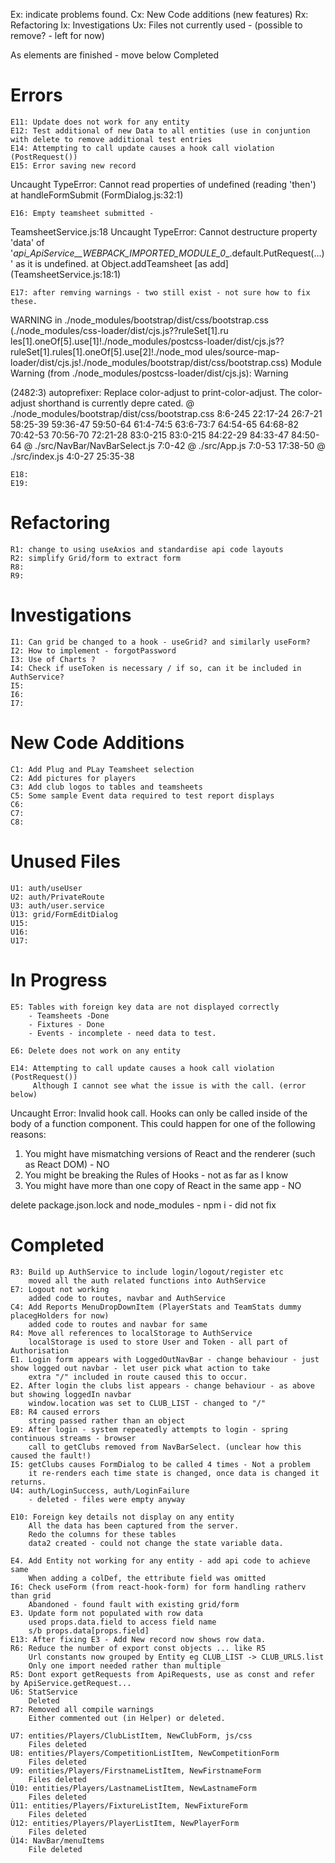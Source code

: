 Ex: indicate problems found.
Cx: New Code additions (new features)
Rx: Refactoring
Ix: Investigations
Ux: Files not currently used - (possible to remove? - left for now)

As elements are finished - move below Completed

# Errors
    E11: Update does not work for any entity
    E12: Test additional of new Data to all entities (use in conjuntion with delete to remove additional test entries
    E14: Attempting to call update causes a hook call violation (PostRequest())
    E15: Error saving new record
Uncaught TypeError: Cannot read properties of undefined (reading 'then')
at handleFormSubmit (FormDialog.js:32:1)

    E16: Empty teamsheet submitted - 
TeamsheetService.js:18 Uncaught TypeError: Cannot destructure property 'data' of '_api_ApiService__WEBPACK_IMPORTED_MODULE_0__.default.PutRequest(...)' as it is undefined.
at Object.addTeamsheet [as add] (TeamsheetService.js:18:1)

    E17: after remving warnings - two still exist - not sure how to fix these.
WARNING in ./node_modules/bootstrap/dist/css/bootstrap.css (./node_modules/css-loader/dist/cjs.js??ruleSet[1].ru
les[1].oneOf[5].use[1]!./node_modules/postcss-loader/dist/cjs.js??ruleSet[1].rules[1].oneOf[5].use[2]!./node_mod
ules/source-map-loader/dist/cjs.js!./node_modules/bootstrap/dist/css/bootstrap.css)
Module Warning (from ./node_modules/postcss-loader/dist/cjs.js):
Warning

(2482:3) autoprefixer: Replace color-adjust to print-color-adjust. The color-adjust shorthand is currently depre
cated.
@ ./node_modules/bootstrap/dist/css/bootstrap.css 8:6-245 22:17-24 26:7-21 58:25-39 59:36-47 59:50-64 61:4-74:5
63:6-73:7 64:54-65 64:68-82 70:42-53 70:56-70 72:21-28 83:0-215 83:0-215 84:22-29 84:33-47 84:50-64
@ ./src/NavBar/NavBarSelect.js 7:0-42
@ ./src/App.js 7:0-53 17:38-50
@ ./src/index.js 4:0-27 25:35-38


    E18:
    E19:

    
# Refactoring
    R1: change to using useAxios and standardise api code layouts
    R2: simplify Grid/form to extract form
    R8: 
    R9: 


# Investigations
    I1: Can grid be changed to a hook - useGrid? and similarly useForm?
    I2: How to implement - forgotPassword
    I3: Use of Charts ?
    I4: Check if useToken is necessary / if so, can it be included in AuthService?
    I5: 
    I6: 
    I7: 

# New Code Additions
    C1: Add Plug and PLay Teamsheet selection
    C2: Add pictures for players
    C3: Add club logos to tables and teamsheets
    C5: Some sample Event data required to test report displays 
    C6: 
    C7:
    C8:

# Unused Files
    U1: auth/useUser
    U2: auth/PrivateRoute
    U3: auth/user.service
    Ù13: grid/FormEditDialog
    U15:
    U16:
    U17:

# In Progress
    E5: Tables with foreign key data are not displayed correctly 
        - Teamsheets -Done
        - Fixtures - Done 
        - Events - incomplete - need data to test.
     
    E6: Delete does not work on any entity

    E14: Attempting to call update causes a hook call violation (PostRequest())
         Although I cannot see what the issue is with the call. (error below)
Uncaught Error: Invalid hook call. Hooks can only be called inside of the body of a function component. This could happen for one of the following reasons:
1. You might have mismatching versions of React and the renderer (such as React DOM) - NO
2. You might be breaking the Rules of Hooks - not as far as I know
3. You might have more than one copy of React in the same app - NO
   
delete package.json.lock and node_modules - npm i - did not fix


# Completed

    R3: Build up AuthService to include login/logout/register etc
        moved all the auth related functions into AuthService
    E7: Logout not working
        added code to routes, navbar and AuthService 
    C4: Add Reports MenuDropDownItem (PlayerStats and TeamStats dummy placegHolders for now)
        added code to routes and navbar for same
    R4: Move all references to localStorage to AuthService
        localStorage is used to store User and Token - all part of Authorisation
    E1. Login form appears with LoggedOutNavBar - change behaviour - just show logged out navbar - let user pick what action to take
        extra "/" included in route caused this to occur.
    E2. After login the clubs list appears - change behaviour - as above but showing loggedIn navbar
        window.location was set to CLUB_LIST - changed to "/"
    E8: R4 caused errors
        string passed rather than an object
    E9: After login - system repeatedly attempts to login - spring continuous streams - browser 
        call to getClubs removed from NavBarSelect. (unclear how this caused the fault!)
    I5: getClubs causes FormDialog to be called 4 times - Not a problem
        it re-renders each time state is changed, once data is changed it returns.
    U4: auth/LoginSuccess, auth/LoginFailure 
        - deleted - files were empty anyway

    E10: Foreign key details not display on any entity
        All the data has been captured from the server.
        Redo the columns for these tables
        data2 created - could not change the state variable data.

    E4. Add Entity not working for any entity - add api code to achieve same
        When adding a colDef, the ettribute field was omitted
    I6: Check useForm (from react-hook-form) for form handling ratherv than grid
        Abandoned - found fault with existing grid/form
    E3. Update form not populated with row data
        used props.data.field to access field name  
        s/b props.data[props.field]
    E13: After fixing E3 - Add New record now shows row data.
    R6: Reduce the number of export const objects ... like R5
        Url constants now grouped by Entity eg CLUB_LIST -> CLUB_URLS.list
        Only one import needed rather than multiple
    R5: Dont export getRequests from ApiRequests, use as const and refer by ApiService.getRequest...
    U6: StatService
        Deleted
    R7: Removed all compile warnings
        Either commented out (in Helper) or deleted.

    U7: entities/Players/ClubListItem, NewClubForm, js/css
        Files deleted
    U8: entities/Players/CompetitionListItem, NewCompetitionForm
        Files deleted
    U9: entities/Players/FirstnameListItem, NewFirstnameForm
        Files deleted
    Ù10: entities/Players/LastnameListItem, NewLastnameForm
        Files deleted
    Ù11: entities/Players/FixtureListItem, NewFixtureForm
        Files deleted
    Ù12: entities/Players/PlayerListItem, NewPlayerForm
        Files deleted
    Ù14: NavBar/menuItems
        File deleted
